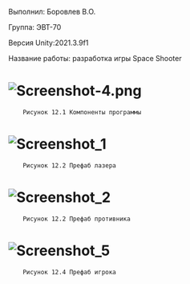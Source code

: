 Выполнил: Боровлев В.О.

Группа: ЭВТ-70

Версия Unity:2021.3.9f1

Название работы: разработка игры Space Shooter

# ![Screenshot-4.png](https://i.postimg.cc/MG6935gV/Screenshot-4.png)
        Рисунок 12.1 Компоненты программы

# ![Screenshot_1](https://user-images.githubusercontent.com/119409903/205104023-88dacf51-41d6-4c86-8ad8-c6bbee4d21b7.png)
        Рисунок 12.2 Префаб лазера

# ![Screenshot_2](https://user-images.githubusercontent.com/119409903/205106643-72364cdf-2cc1-46dd-a189-10f530d08b74.png)
        Рисунок 12.2 Префаб противника
        
# ![Screenshot_5](https://user-images.githubusercontent.com/119409903/205106808-3561d055-dd75-4a72-99ea-d77b8cb00a1f.png)
        Рисунок 12.4 Префаб игрока
        

